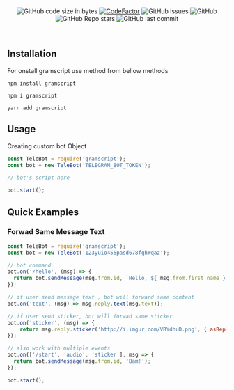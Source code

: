 <!-- <p align='center'>
  <img alt="GitHub Sparkline" src="https://github.com/gramscript/gramscript">
</p> -->
<br>
<p align="center"> 
  <img alt="GitHub code size in bytes" src="https://img.shields.io/github/languages/code-size/gramscript/gramscript?logo=files&logoColor=f72585&style=social">
  <a href="https://www.codefactor.io/repository/github/gramscript/gramscript/overview/main"><img src="https://www.codefactor.io/repository/github/kalanakt/all-url-uploader/badge/main" alt="CodeFactor" /></a>
  <img alt="GitHub issues" src="https://img.shields.io/github/issues-raw/gramscript/gramscript?color=8eecf5&logo=anaconda&logoColor=06d6a0&style=social">
  <img alt="GitHub" src="https://img.shields.io/github/license/gramscript/gramscript?logo=adguard&logoColor=390099&style=social">
  <img alt="GitHub Repo stars" src="https://img.shields.io/github/stars/gramscript/gramscript?color=90e0ef&logoColor=ff4d6d&style=social">
  <img alt="GitHub last commit" src="https://img.shields.io/github/last-commit/gramscript/gramscript?logo=electron&logoColor=89fc00&style=social">
</p>
<br>

## Installation 
For onstall gramscript use method from bellow methods
```consol
npm install gramscript
```
```consol
npm i gramscript
```
```consol
yarn add gramscript
```

## Usage
Creating custom bot Object

```js
const TeleBot = require('gramscript');
const bot = new TeleBot('TELEGRAM_BOT_TOKEN');

// bot's script here

bot.start();
```

## Quick Examples

### Forwad Same Message Text

```js
const TeleBot = require('gramscript');
const bot = new TeleBot('123yuio456pasd678fghWqaz');

// bot command
bot.on('/hello', (msg) => {
  return bot.sendMessage(msg.from.id, `Hello, ${ msg.from.first_name }!`);
});

// if user send message text , bot will forward same content
bot.on('text', (msg) => msg.reply.text(msg.text));

// if user send sticker, bot will forwad same sticker
bot.on('sticker', (msg) => {
    return msg.reply.sticker('http://i.imgur.com/VRYdhuD.png', { asReply: true });
});

// also work with multiple events
bot.on(['/start', 'audio', 'sticker'], msg => {
  return bot.sendMessage(msg.from.id, 'Bam!');
});

bot.start();
```
